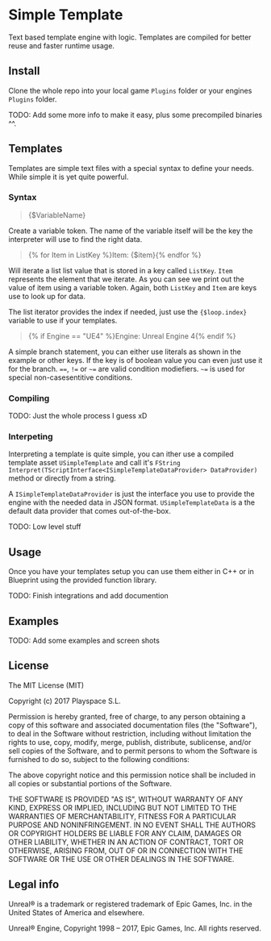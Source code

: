 # Simple Template

Text based template engine with logic. Templates are compiled for better reuse and 
faster runtime usage.

## Install

Clone the whole repo into your local game `Plugins` folder or your engines `Plugins` folder.

TODO: Add some more info to make it easy, plus some precompiled binaries ^^.

## Templates

Templates are simple text files with a special syntax to define your needs. While simple it is yet quite powerful.

### Syntax

> {$VariableName}

Create a variable token. The name of the variable itself will be the key the interpreter will use to find the right data.

> {% for Item in ListKey %}Item: {$item}{% endfor %}

Will iterate a list list value that is stored in a key called `ListKey`. `Item` represents the element that we iterate. As you can see we print out the value of item using a variable token. Again, both `ListKey` and `Item` are keys use to look up for data.

The list iterator provides the index if needed, just use the `{$loop.index}` variable to use if your templates.

> {% if Engine == "UE4" %}Engine: Unreal Engine 4{% endif %}

A simple branch statement, you can either use literals as shown in the example or other keys. If the key is of boolean value you can even just use it for the branch. `==`, `!=` or `~=` are valid condition modiefiers. `~=` is used for special non-casesentitive conditions.

### Compiling

TODO: Just the whole process I guess xD

### Interpeting

Interpreting a template is quite simple, you can ither use a compiled template asset `USimpleTemplate` and call it's `FString Interpret(TScriptInterface<ISimpleTemplateDataProvider> DataProvider)` method or directly from a string.

A `ISimpleTemplateDataProvider` is just the interface you use to provide the engine with the needed data in JSON format. `USimpleTemplateData` is a the default data provider that comes out-of-the-box.

TODO: Low level stuff

## Usage

Once you have your templates setup you can use them either in C++ or in Blueprint using the provided function library.

TODO: Finish integrations and add documention

## Examples

TODO: Add some examples and screen shots

License
----

The MIT License (MIT)

Copyright (c) 2017 Playspace S.L.

Permission is hereby granted, free of charge, to any person obtaining a copy
of this software and associated documentation files (the "Software"), to deal
in the Software without restriction, including without limitation the rights
to use, copy, modify, merge, publish, distribute, sublicense, and/or sell
copies of the Software, and to permit persons to whom the Software is
furnished to do so, subject to the following conditions:

The above copyright notice and this permission notice shall be included in all
copies or substantial portions of the Software.

THE SOFTWARE IS PROVIDED "AS IS", WITHOUT WARRANTY OF ANY KIND, EXPRESS OR
IMPLIED, INCLUDING BUT NOT LIMITED TO THE WARRANTIES OF MERCHANTABILITY,
FITNESS FOR A PARTICULAR PURPOSE AND NONINFRINGEMENT. IN NO EVENT SHALL THE
AUTHORS OR COPYRIGHT HOLDERS BE LIABLE FOR ANY CLAIM, DAMAGES OR OTHER
LIABILITY, WHETHER IN AN ACTION OF CONTRACT, TORT OR OTHERWISE, ARISING FROM,
OUT OF OR IN CONNECTION WITH THE SOFTWARE OR THE USE OR OTHER DEALINGS IN THE
SOFTWARE.

Legal info
----

Unreal® is a trademark or registered trademark of Epic Games, Inc. in the United States of America and elsewhere.

Unreal® Engine, Copyright 1998 – 2017, Epic Games, Inc. All rights reserved.

